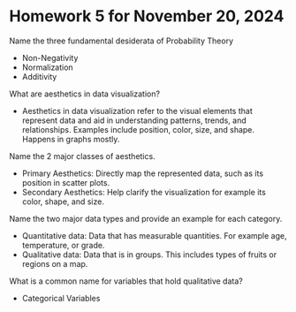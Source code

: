 # **Homework 5 for November 20, 2024**  

Name the three fundamental desiderata of Probability Theory  
+  Non-Negativity  
+  Normalization  
+  Additivity

What are aesthetics in data visualization?
+  Aesthetics in data visualization refer to the visual elements that represent data and aid in understanding patterns, trends, and relationships. Examples include position, color, size, and shape. Happens in graphs mostly.

Name the 2 major classes of aesthetics.
+  Primary Aesthetics: Directly map the represented data, such as its position in scatter plots.
+  Secondary Aesthetics: Help clarify the visualization for example its color, shape, and size.

Name the two major data types and provide an example for each category.
+  Quantitative data: Data that has measurable quantities. For example age, temperature, or grade.
+  Qualitative data: Data that is in groups. This includes types of fruits or regions on a map.  

What is a common name for variables that hold qualitative data?  
+  Categorical Variables

